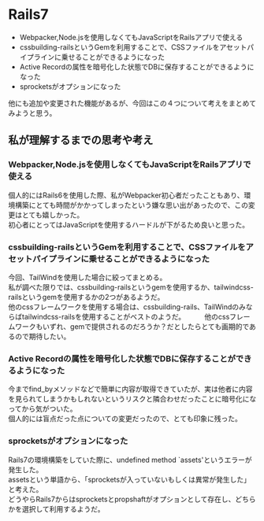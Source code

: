 # Rails7
* Webpacker,Node.jsを使用しなくてもJavaScriptをRailsアプリで使える
* cssbuilding-railsというGemを利用することで、CSSファイルをアセットパイプラインに乗せることができるようになった
* Active Recordの属性を暗号化した状態でDBに保存することができるようになった
* sprocketsがオプションになった


他にも追加や変更された機能があるが、今回はこの４つについて考えをまとめてみようと思う。

## 私が理解するまでの思考や考え
### Webpacker,Node.jsを使用しなくてもJavaScriptをRailsアプリで使える
個人的にはRails6を使用した際、私がWebpacker初心者だったこともあり、環境構築にとても時間がかかってしまったという嫌な思い出があったので、この変更はとても嬉しかった。   
初心者にとってはJavaScriptを使用するハードルが下がるため良いと思った。   


### cssbuilding-railsというGemを利用することで、CSSファイルをアセットパイプラインに乗せることができるようになった
今回、TailWindを使用した場合に絞ってまとめる。   
私が調べた限りでは、cssbuilding-railsというgemを使用するか、tailwindcss-railsというgemを使用するかの2つがあるようだ。   
他のcssフレームワークを使用する場合は、cssbuilding-rails、TailWindのみならばtailwindcss-railsを使用することがベストのようだ。　　　
他のcssフレームワークもいずれ、gemで提供されるのだろうか？だとしたらとても画期的であるので期待したい。

### Active Recordの属性を暗号化した状態でDBに保存することができるようになった
今までfind_byメソッドなどで簡単に内容が取得できていたが、実は他者に内容を見られてしまうかもしれないというリスクと隣合わせだったことに暗号化になってから気がついた。   
個人的には盲点だった点についての変更だったので、とても印象に残った。

### sprocketsがオプションになった
Rails7の環境構築をしていた際に、undefined method `assets'というエラーが発生した。   
assetsという単語から、「sprocketsが入っていないもしくは異常が発生した」と考えた。      
どうやらRails7からはsprocketsとpropshaftがオプションとして存在し、どちらかを選択して利用するようだ。
